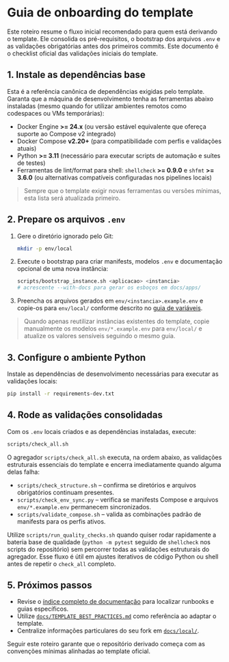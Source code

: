 # Guia de onboarding do template

Este roteiro resume o fluxo inicial recomendado para quem está derivando o template. Ele consolida os pré-requisitos, o bootstrap dos arquivos `.env` e as validações obrigatórias antes dos primeiros commits. Este documento é o checklist oficial das validações iniciais do template.

## 1. Instale as dependências base

Esta é a referência canônica de dependências exigidas pelo template. Garanta que a máquina de desenvolvimento tenha as
ferramentas abaixo instaladas (mesmo quando for utilizar ambientes remotos como codespaces ou VMs temporárias):

- Docker Engine **>= 24.x** (ou versão estável equivalente que ofereça suporte ao Compose v2 integrado)
- Docker Compose **v2.20+** (para compatibilidade com perfis e validações atuais)
- Python **>= 3.11** (necessário para executar scripts de automação e suítes de testes)
- Ferramentas de lint/format para shell: `shellcheck` **>= 0.9.0** e `shfmt` **>= 3.6.0** (ou alternativas compatíveis configuradas
  nos pipelines locais)

> Sempre que o template exigir novas ferramentas ou versões mínimas, esta lista será atualizada primeiro.

## 2. Prepare os arquivos `.env`

1. Gere o diretório ignorado pelo Git:
   ```bash
   mkdir -p env/local
   ```
2. Execute o bootstrap para criar manifests, modelos `.env` e documentação opcional de uma nova instância:
   ```bash
   scripts/bootstrap_instance.sh <aplicacao> <instancia>
   # acrescente --with-docs para gerar os esboços em docs/apps/
   ```
3. Preencha os arquivos gerados em `env/<instancia>.example.env` e copie-os para `env/local/` conforme descrito no [guia de variáveis](../env/README.md#como-gerar-arquivos-locais).

> Quando apenas reutilizar instâncias existentes do template, copie manualmente os modelos `env/*.example.env` para `env/local/` e atualize os valores sensíveis seguindo o mesmo guia.

## 3. Configure o ambiente Python

Instale as dependências de desenvolvimento necessárias para executar as validações locais:

```bash
pip install -r requirements-dev.txt
```

## 4. Rode as validações consolidadas

Com os `.env` locais criados e as dependências instaladas, execute:

```bash
scripts/check_all.sh
```

O agregador `scripts/check_all.sh` executa, na ordem abaixo, as validações estruturais essenciais do template e encerra imediatamente quando alguma delas falha:

- `scripts/check_structure.sh` – confirma se diretórios e arquivos obrigatórios continuam presentes.
- `scripts/check_env_sync.py` – verifica se manifests Compose e arquivos `env/*.example.env` permanecem sincronizados.
- `scripts/validate_compose.sh` – valida as combinações padrão de manifests para os perfis ativos.

Utilize `scripts/run_quality_checks.sh` quando quiser rodar rapidamente a bateria base de qualidade (`python -m pytest` seguido de `shellcheck` nos scripts do repositório) sem percorrer todas as validações estruturais do agregador. Esse fluxo é útil em ajustes iterativos de código Python ou shell antes de repetir o `check_all` completo.

## 5. Próximos passos

- Revise o [índice completo de documentação](./README.md) para localizar runbooks e guias específicos.
- Utilize [`docs/TEMPLATE_BEST_PRACTICES.md`](./TEMPLATE_BEST_PRACTICES.md) como referência ao adaptar o template.
- Centralize informações particulares do seu fork em [`docs/local/`](./local/README.md).

Seguir este roteiro garante que o repositório derivado começa com as convenções mínimas alinhadas ao template oficial.
